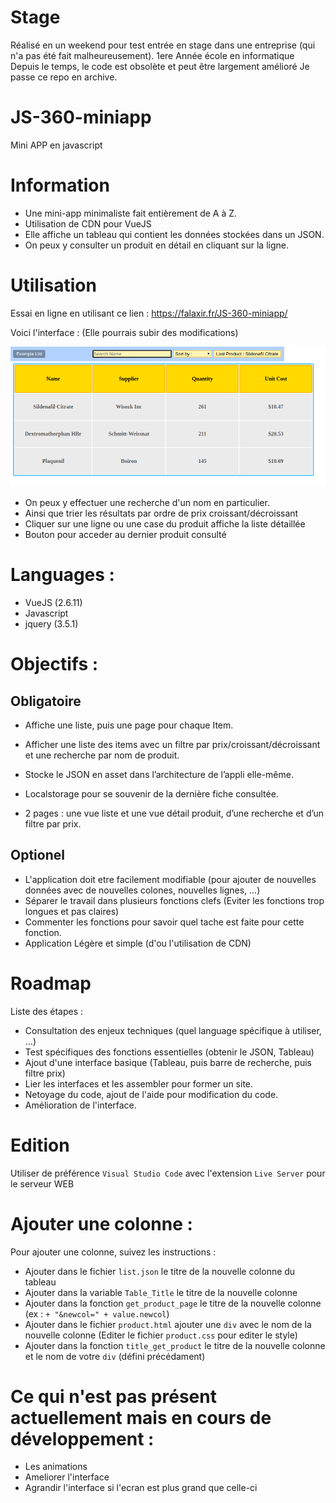 # Stage
Réalisé en un weekend pour test entrée en stage dans une entreprise (qui n'a pas été fait malheureusement). 1ere Année école en informatique
Depuis le temps, le code est obsolète et peut être largement amélioré
Je passe ce repo en archive.

# JS-360-miniapp
Mini APP en javascript

# Information

- Une mini-app minimaliste fait entièrement de A à Z.
- Utilisation de CDN pour VueJS
- Elle affiche un tableau qui contient les données stockées dans un JSON.
- On peux y consulter un produit en détail en cliquant sur la ligne.

# Utilisation

Essai en ligne en utilisant ce lien : https://falaxir.fr/JS-360-miniapp/

Voici l'interface : (Elle pourrais subir des modifications)

![alt text](https://github.com/Falaxir/JS-360-miniapp/blob/master/Example-app.png?raw=true)

- On peux y effectuer une recherche d'un nom en particulier.
- Ainsi que trier les résultats par ordre de prix croissant/décroissant
- Cliquer sur une ligne ou une case du produit affiche la liste détaillée
- Bouton pour acceder au dernier produit consulté

# Languages :

- VueJS (2.6.11)
- Javascript
- jquery (3.5.1)

# Objectifs :

## Obligatoire

- Affiche une liste, puis une page pour chaque Item.

- Afficher une liste des items avec un filtre par prix/croissant/décroissant et une recherche par nom de produit.

- Stocke le JSON en asset dans l’architecture de l’appli elle-même.

- Localstorage pour se souvenir de la dernière fiche consultée.
 
- 2 pages : une vue liste et une vue détail produit, d’une recherche et d’un filtre par prix.

## Optionel

- L'application doit etre facilement modifiable (pour ajouter de nouvelles données avec de nouvelles colones, nouvelles lignes, ...)
- Séparer le travail dans plusieurs fonctions clefs (Eviter les fonctions trop longues et pas claires)
- Commenter les fonctions pour savoir quel tache est faite pour cette fonction.
- Application Légère et simple (d'ou l'utilisation de CDN)

# Roadmap

Liste des étapes :

- Consultation des enjeux techniques (quel language spécifique à utiliser, ...)
- Test spécifiques des fonctions essentielles (obtenir le JSON, Tableau)
- Ajout d'une interface basique (Tableau, puis barre de recherche, puis filtre prix)
- Lier les interfaces et les assembler pour former un site.
- Netoyage du code, ajout de l'aide pour modification du code.
- Amélioration de l'interface.

# Edition

Utiliser de préférence `Visual Studio Code` avec l'extension `Live Server` pour le serveur WEB

# Ajouter une colonne :

Pour ajouter une colonne, suivez les instructions :

- Ajouter dans le fichier `list.json` le titre de la nouvelle colonne du tableau
- Ajouter dans la variable `Table_Title` le titre de la nouvelle colonne
- Ajouter dans la fonction `get_product_page` le titre de la nouvelle colonne (ex : `+ "&newcol=" + value.newcol`)
- Ajouter dans le fichier `product.html` ajouter une `div` avec le nom de la nouvelle colonne (Editer le fichier `product.css` pour editer le style)
- Ajouter dans la fonction `title_get_product` le titre de la nouvelle colonne et le nom de votre `div` (défini précédament)

# Ce qui n'est pas présent actuellement mais en cours de développement :

- Les animations
- Ameliorer l'interface
- Agrandir l'interface si l'ecran est plus grand que celle-ci

